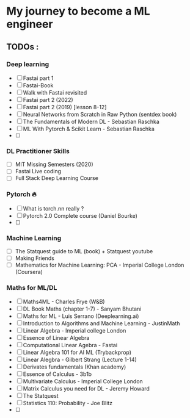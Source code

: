# My journey to become a ML engineer 


## TODOs :

### Deep learning

  - [ ] Fastai part 1
  - [ ] Fastai-Book
  - [ ] Walk with Fastai revisited
  - [ ] Fastai part 2 (2022)
  - [ ] Fastai part 2 (2019) [lesson 8-12]
  - [ ] Neural Networks from Scratch in Raw Python (sentdex book)
  - [ ] The Fundamentals of Modern DL - Sebastian Raschka
  - [ ] ML With Pytorch & Scikit Learn - Sebastian Raschka
  - [ ] 

  

### DL Practitioner Skills

  - [ ] MIT Missing Semesters (2020)
  - [ ] Fastai Live coding
  - [ ] Full Stack Deep Learning Course

### Pytorch 🔥
  
  - [ ] What is torch.nn really ? 
  - [ ] Pytorch 2.0 Complete course (Daniel Bourke)
  - [ ] 


### Machine Learning
  - [ ] The Statquest guide to ML (book) + Statquest youtube
  - [ ] Making Friends
  - [ ] Mathematics for Machine Learning: PCA - Imperial College London (Coursera)

### Maths for ML/DL

  - [ ] Maths4ML - Charles Frye (W&B)
  - [ ] DL Book Maths (chapter 1-7) - Sanyam Bhutani
  - [ ] Maths for ML - Luis Serrano (Deeplearning.ai)
  - [ ] Introduction to Algorithms and Machine Learning - JustinMath
  - [ ] Linear Algebra - Imperial college London
  - [ ] Essence of Linear Algebra
  - [ ] Computational Linear Agebra - Fastai
  - [ ] Linear Algebra 101 for AI ML (Trybackprop)
  - [ ] Linear Alegbra - Gilbert Strang (Lecture 1-14)
  - [ ] Derivates fundamentals (Khan academy)
  - [ ] Essence of Calculus - 3b1b
  - [ ] Multivariate Calculus - Imperial College London
  - [ ] Matrix Calculus you need for DL - Jeremy Howard 
  - [ ] The Statquest
  - [ ] Statistics 110: Probability - Joe Blitz
  - [ ] 








